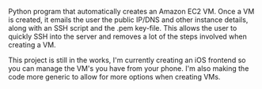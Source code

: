 Python program that automatically creates an Amazon EC2 VM. Once a VM is created, it emails the user the public IP/DNS and other instance details, along with an SSH script and the .pem key-file. This allows the user to quickly SSH into the server and removes a lot of the steps involved when creating a VM. 

This project is still in the works, I'm currently creating an iOS frontend so you can manage the VM's you have from your phone. I'm also making the code more generic to allow for more options when creating VMs. 
